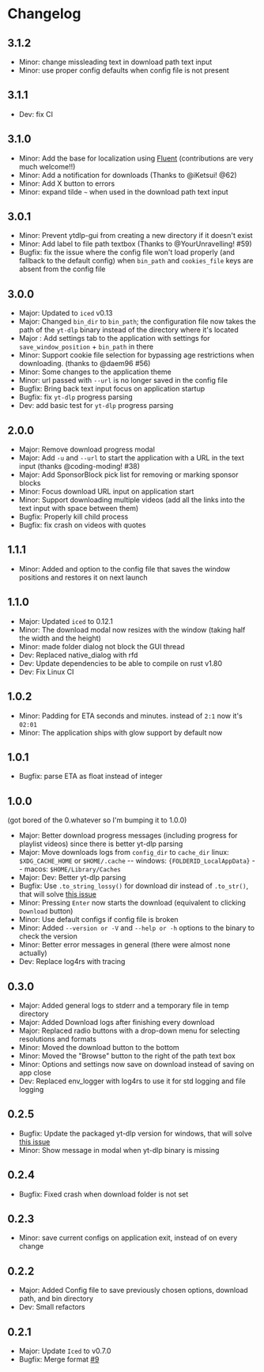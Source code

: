 # Changelog

## 3.1.2
- Minor: change missleading text in download path text input
- Minor: use proper config defaults when config file is not present

## 3.1.1
- Dev: fix CI

## 3.1.0
- Minor: Add the base for localization using [Fluent](https://projectfluent.org/) (contributions are very much welcome!!)
- Minor: Add a notification for downloads (Thanks to @iKetsui! @62)
- Minor: Add X button to errors
- Minor: expand tilde `~` when used in the download path text input

## 3.0.1
- Minor: Prevent ytdlp-gui from creating a new directory if it doesn't exist
- Minor: Add label to file path textbox (Thanks to @YourUnravelling! #59)
- Bugfix: fix the issue where the config file won't load properly (and fallback to the default config) when `bin_path` and `cookies_file` keys are absent from the config file

## 3.0.0
- Major: Updated to `iced` v0.13
- Major: Changed `bin_dir` to `bin_path`; the configuration file now takes the path of the `yt-dlp` binary instead of the directory where it's located
- Major : Add settings tab to the application with settings for `save_window_position` + `bin_path` in there
- Minor: Support cookie file selection for bypassing age restrictions when downloading. (thanks to @daem96 #56)
- Minor: Some changes to the application theme
- Minor: url passed with `--url` is no longer saved in the config file
- Bugfix: Bring back text input focus on application startup
- Bugfix: fix `yt-dlp` progress parsing
- Dev: add basic test for `yt-dlp` progress parsing

## 2.0.0

- Major: Remove download progress modal
- Major: Add `-u` and `--url` to start the application with a URL in the text input (thanks @coding-moding! #38)
- Major: Add SponsorBlock pick list for removing or marking sponsor blocks
- Minor: Focus download URL input on application start
- Minor: Support downloading multiple videos (add all the links into the text input with space between them)
- Bugfix: Properly kill child process
- Bugfix: fix crash on videos with quotes

## 1.1.1

- Minor: Added and option to the config file that saves the window positions and restores it on next launch

## 1.1.0

- Major: Updated `iced` to 0.12.1
- Minor: The download modal now resizes with the window (taking half the width and the height)
- Minor: made folder dialog not block the GUI thread
- Dev: Replaced native_dialog with rfd
- Dev: Update dependencies to be able to compile on rust v1.80
- Dev: Fix Linux CI

## 1.0.2

- Minor: Padding for ETA seconds and minutes. instead of `2:1` now it's `02:01`
- Minor: The application ships with glow support by default now

## 1.0.1

- Bugfix: parse ETA as float instead of integer

## 1.0.0
(got bored of the 0.whatever so I'm bumping it to 1.0.0)

- Major: Better download progress messages (including progress for playlist videos) since there is better yt-dlp parsing
- Major: Move downloads logs from `config_dir` to `cache_dir` linux: `$XDG_CACHE_HOME` or `$HOME/.cache` -- windows: `{FOLDERID_LocalAppData}` -- macos: `$HOME/Library/Caches`
- Major: Dev: Better yt-dlp parsing
- Bugfix: Use `.to_string_lossy()` for download dir instead of `.to_str()`, that will solve [this issue](https://github.com/BKSalman/ytdlp-gui/issues/12)
- Minor: Pressing `Enter` now starts the download (equivalent to clicking `Download` button)
- Minor: Use default configs if config file is broken
- Minor: Added `--version or -V` and `--help or -h` options to the binary to check the version
- Minor: Better error messages in general (there were almost none actually)
- Dev: Replace log4rs with tracing

## 0.3.0

- Major: Added general logs to stderr and a temporary file in temp directory
- Major: Added Download logs after finishing every download
- Major: Replaced radio buttons with a drop-down menu for selecting resolutions and formats
- Minor: Moved the download button to the bottom
- Minor: Moved the "Browse" button to the right of the path text box
- Minor: Options and settings now save on download instead of saving on app close
- Dev: Replaced env_logger with log4rs to use it for std logging and file logging

## 0.2.5

- Bugfix: Update the packaged yt-dlp version for windows, that will solve [this issue](https://github.com/BKSalman/ytdlp-gui/issues/13)
- Minor: Show message in modal when yt-dlp binary is missing

## 0.2.4

- Bugfix: Fixed crash when download folder is not set

## 0.2.3

- Minor: save current configs on application exit, instead of on every change

## 0.2.2

- Major: Added Config file to save previously chosen options, download path, and bin directory
- Dev: Small refactors

## 0.2.1

- Major: Update ``Iced`` to v0.7.0
- Bugfix: Merge format [#9](https://github.com/BKSalman/ytdlp-gui/issues/9)
